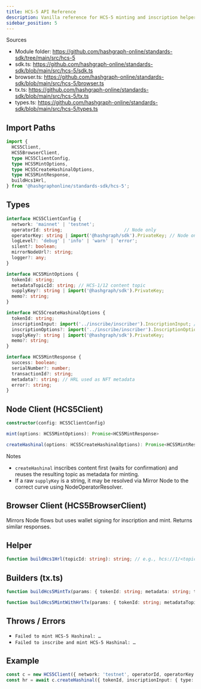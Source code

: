 ```yaml
---
title: HCS‑5 API Reference
description: Vanilla reference for HCS‑5 minting and inscription helpers in the Standards SDK.
sidebar_position: 5
---
```


Sources
- Module folder: https://github.com/hashgraph-online/standards-sdk/tree/main/src/hcs-5
- sdk.ts: https://github.com/hashgraph-online/standards-sdk/blob/main/src/hcs-5/sdk.ts
- browser.ts: https://github.com/hashgraph-online/standards-sdk/blob/main/src/hcs-5/browser.ts
- tx.ts: https://github.com/hashgraph-online/standards-sdk/blob/main/src/hcs-5/tx.ts
- types.ts: https://github.com/hashgraph-online/standards-sdk/blob/main/src/hcs-5/types.ts

## Import Paths

```ts
import {
  HCS5Client,
  HCS5BrowserClient,
  type HCS5ClientConfig,
  type HCS5MintOptions,
  type HCS5CreateHashinalOptions,
  type HCS5MintResponse,
  buildHcs1Hrl,
} from '@hashgraphonline/standards-sdk/hcs-5';
```

## Types

```ts
interface HCS5ClientConfig {
  network: 'mainnet' | 'testnet';
  operatorId: string;                       // Node only
  operatorKey: string | import('@hashgraph/sdk').PrivateKey; // Node only
  logLevel?: 'debug' | 'info' | 'warn' | 'error';
  silent?: boolean;
  mirrorNodeUrl?: string;
  logger?: any;
}

interface HCS5MintOptions {
  tokenId: string;
  metadataTopicId: string; // HCS‑1/12 content topic
  supplyKey?: string | import('@hashgraph/sdk').PrivateKey;
  memo?: string;
}

interface HCS5CreateHashinalOptions {
  tokenId: string;
  inscriptionInput: import('../inscribe/inscriber').InscriptionInput; // file/buffer/url/topic
  inscriptionOptions?: import('../inscribe/inscriber').InscriptionOptions;
  supplyKey?: string | import('@hashgraph/sdk').PrivateKey;
  memo?: string;
}

interface HCS5MintResponse {
  success: boolean;
  serialNumber?: number;
  transactionId?: string;
  metadata?: string; // HRL used as NFT metadata
  error?: string;
}
```

## Node Client (HCS5Client)

```ts
constructor(config: HCS5ClientConfig)

mint(options: HCS5MintOptions): Promise<HCS5MintResponse>

createHashinal(options: HCS5CreateHashinalOptions): Promise<HCS5MintResponse>
```

Notes
- `createHashinal` inscribes content first (waits for confirmation) and reuses the resulting topic as metadata for minting.
- If a raw `supplyKey` is a string, it may be resolved via Mirror Node to the correct curve using NodeOperatorResolver.

## Browser Client (HCS5BrowserClient)

Mirrors Node flows but uses wallet signing for inscription and mint. Returns similar responses.

## Helper

```ts
function buildHcs1Hrl(topicId: string): string; // e.g., hcs://1/<topicId>
```

## Builders (tx.ts)

```ts
function buildHcs5MintTx(params: { tokenId: string; metadata: string; transactionMemo?: string }): import('@hashgraph/sdk').TokenMintTransaction;

function buildHcs5MintWithHrlTx(params: { tokenId: string; metadataTopicId: string; transactionMemo?: string }): import('@hashgraph/sdk').TokenMintTransaction;
```

## Throws / Errors

- `Failed to mint HCS-5 Hashinal: …`
- `Failed to inscribe and mint HCS-5 Hashinal: …`

## Example

```ts
const c = new HCS5Client({ network: 'testnet', operatorId, operatorKey });
const hr = await c.createHashinal({ tokenId, inscriptionInput: { type: 'url', url: 'https://…' } });
```

